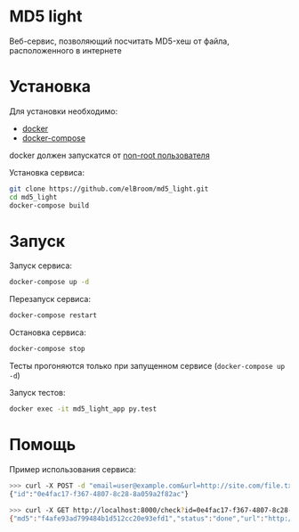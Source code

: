 MD5 light
============
Веб-сервис, позволяющий посчитать MD5-хеш от файла, расположенного в интернете

Установка
============
Для установки необходимо:
* [docker](https://docs.docker.com/install/)
* [docker-compose](https://docs.docker.com/compose/install/)


docker должен запускатся от [non-root пользователя](https://docs.docker.com/install/linux/linux-postinstall/#manage-docker-as-a-non-root-user)

Установка сервиса:
```sh
git clone https://github.com/elBroom/md5_light.git
cd md5_light
docker-compose build
```

Запуск
============
Запуск сервиса:
```sh
docker-compose up -d
```

Перезапуск сервиса:
```sh
docker-compose restart
```

Остановка сервиса:
```sh
docker-compose stop
```

Тесты прогоняются только при запущенном сервисе (`docker-compose up -d`)

Запуск тестов:
```sh
docker exec -it md5_light_app py.test
```

Помощь
============
Пример использования сервиса:
```sh
>>> curl -X POST -d "email=user@example.com&url=http://site.com/file.txt" http://localhost:8000/submit
{"id":"0e4fac17-f367-4807-8c28-8a059a2f82ac"}

>>> curl -X GET http://localhost:8000/check?id=0e4fac17-f367-4807-8c28-8a059a2f82ac
{"md5":"f4afe93ad799484b1d512cc20e93efd1","status":"done","url":"http://site.com/file.txt"}
```


